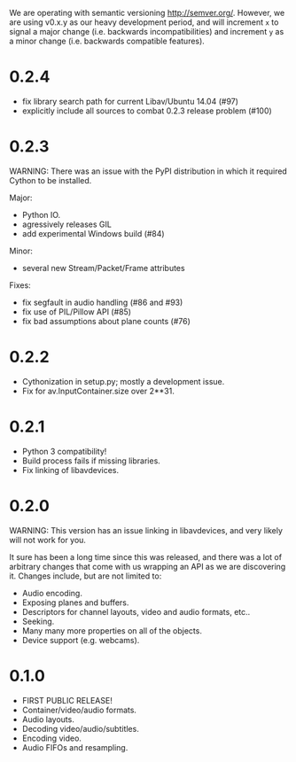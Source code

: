 We are operating with semantic versioning <http://semver.org/>. However,
we are using v0.x.y as our heavy development period, and will increment `x`
to signal a major change (i.e. backwards incompatibilities) and increment
`y` as a minor change (i.e. backwards compatible features).


0.2.4
=====
- fix library search path for current Libav/Ubuntu 14.04 (#97)
- explicitly include all sources to combat 0.2.3 release problem (#100)


0.2.3
=====

WARNING: There was an issue with the PyPI distribution in which it required
Cython to be installed.

Major:
- Python IO.
- agressively releases GIL
- add experimental Windows build (#84)

Minor:
- several new Stream/Packet/Frame attributes

Fixes:
- fix segfault in audio handling (#86 and #93)
- fix use of PIL/Pillow API (#85)
- fix bad assumptions about plane counts (#76)


0.2.2
=====
- Cythonization in setup.py; mostly a development issue.
- Fix for av.InputContainer.size over 2**31.


0.2.1
=====
- Python 3 compatibility!
- Build process fails if missing libraries.
- Fix linking of libavdevices.


0.2.0
=====

WARNING: This version has an issue linking in libavdevices, and very likely
will not work for you.

It sure has been a long time since this was released, and there was a lot of
arbitrary changes that come with us wrapping an API as we are discovering it.
Changes include, but are not limited to:

- Audio encoding.
- Exposing planes and buffers.
- Descriptors for channel layouts, video and audio formats, etc..
- Seeking.
- Many many more properties on all of the objects.
- Device support (e.g. webcams).


0.1.0
=====
- FIRST PUBLIC RELEASE!
- Container/video/audio formats.
- Audio layouts.
- Decoding video/audio/subtitles.
- Encoding video.
- Audio FIFOs and resampling.

